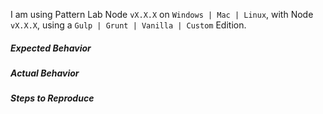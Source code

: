 <!-- before posting an issue, try chatting on https://gitter.im/pattern-lab/node -->

<!-- before posting an issue, verify you are running at least Node 8 -->

I am using Pattern Lab Node `vX.X.X` on `Windows | Mac | Linux`, with Node `vX.X.X`, using a `Gulp | Grunt | Vanilla | Custom` Edition.

##### Expected Behavior

##### Actual Behavior

##### Steps to Reproduce
